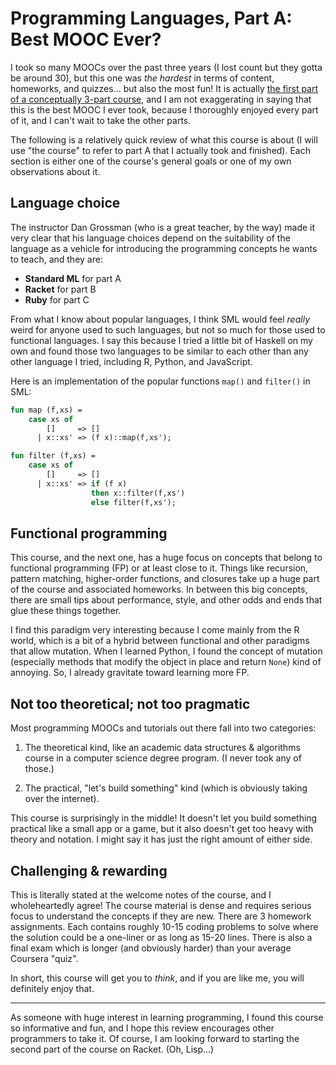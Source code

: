 # Programming Languages, Part A: Best MOOC Ever?

I took so many MOOCs over the past three years (I lost count but they gotta
be around 30), but this one was _the hardest_ in terms of content, homeworks,
and quizzes... but also the most fun! It is actually
[the first part of a conceptually 3-part course](https://www.coursera.org/learn/programming-languages),
and I am not exaggerating in saying that this is the best MOOC I ever took,
because I thoroughly enjoyed every part of it, and I can't wait to take the
other parts.

The following is a relatively quick review of what this course is about (I
will use "the course" to refer to part A that I actually took and finished).
Each section is either one of the course's general goals or one of my own
observations about it.

## Language choice

The instructor Dan Grossman (who is a great teacher, by the way) made it very
clear that his language choices depend on the suitability of the language as
a vehicle for introducing the programming concepts he wants to teach, and
they are:

- **Standard ML** for part A
- **Racket** for part B
- **Ruby** for part C

From what I know about popular languages, I think SML would feel _really_
weird for anyone used to such languages, but not so much for those used to
functional languages. I say this because I tried a little bit of Haskell on
my own and found those two languages to be similar to each other than any
other language I tried, including R, Python, and JavaScript.

Here is an implementation of the popular functions `map()` and `filter()` in
SML:

```sml
fun map (f,xs) =
    case xs of
        []     => []
      | x::xs' => (f x)::map(f,xs');

fun filter (f,xs) =
    case xs of
        []     => []
      | x::xs' => if (f x)
                  then x::filter(f,xs')
                  else filter(f,xs');
```

## Functional programming

This course, and the next one, has a huge focus on concepts that belong to
functional programming (FP) or at least close to it. Things like recursion,
pattern matching, higher-order functions, and closures take up a huge part of
the course and associated homeworks. In between this big concepts, there are
small tips about performance, style, and other odds and ends that glue these
things together.

I find this paradigm very interesting because I come mainly from the R world,
which is a bit of a hybrid between functional and other paradigms that allow
mutation. When I learned Python, I found the concept of mutation (especially
methods that modify the object in place and return `None`) kind of annoying.
So, I already gravitate toward learning more FP.

## Not too theoretical; not too pragmatic

Most programming MOOCs and tutorials out there fall into two categories:

1. The theoretical kind, like an academic data structures & algorithms course
   in a computer science degree program. (I never took any of those.)

1. The practical, "let's build something" kind (which is obviously taking
   over the internet).

This course is surprisingly in the middle! It doesn't let you build something
practical like a small app or a game, but it also doesn't get too heavy with
theory and notation. I might say it has just the right amount of either side.

## Challenging & rewarding

This is literally stated at the welcome notes of the course, and I
wholeheartedly agree! The course material is dense and requires serious focus
to understand the concepts if they are new. There are 3 homework assignments.
Each contains roughly 10-15 coding problems to solve where the solution could
be a one-liner or as long as 15-20 lines. There is also a final exam which is
longer (and obviously harder) than your average Coursera "quiz".

In short, this course will get you to _think_, and if you are like me, you
will definitely enjoy that.

* * *

As someone with huge interest in learning programming, I found this course so
informative and fun, and I hope this review encourages other programmers to
take it. Of course, I am looking forward to starting the second part of the
course on Racket. (Oh, Lisp...)
